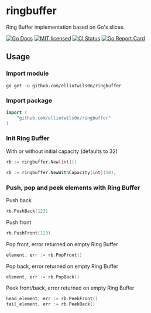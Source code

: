 # ringbuffer
Ring Buffer implementation based on Go's slices.

[![Go Docs][docs-badge]][docs-url]
[![MIT licensed][mit-badge]][mit-url]
[![CI Status][actions-badge]][actions-url]
[![Go Report Card][report-badge]][report-url]

[docs-badge]: https://godoc.org/github.com/elliotwils0n/ringbuffer?status.svg
[docs-url]: https://godoc.org/github.com/elliotwils0n/ringbuffer
[mit-badge]: https://img.shields.io/badge/license-MIT-blue.svg
[mit-url]: LICENSE
[actions-badge]: https://github.com/elliotwils0n/ringbuffer/workflows/CI/badge.svg
[actions-url]: https://github.com/elliotwils0n/ringbuffer/actions?query=workflow%3ACI+branch%3Amaster
[report-badge]: https://goreportcard.com/badge/github.com/elliotwils0n/ringbuffer
[report-url]: https://goreportcard.com/report/github.com/elliotwils0n/ringbuffer

## Usage

### Import module
```shell
go get -u github.com/elliotwils0n/ringbuffer
```

### Import package
```go
import (
    "github.com/elliotwils0n/ringbuffer"
)
```

### Init Ring Buffer
With or without initial capacity (defaults to 32)
```go
rb := ringbuffer.New[int]()
```
```go
rb := ringbuffer.NewWithCapacity[int](10);
```

### Push, pop and peek elements with Ring Buffer
Push back
```go
rb.PushBack(123)
```
Push front
```go
rb.PushFront(123)
```

Pop front, error returned on empty Ring Buffer
```go
element, err := rb.PopFront()
```
Pop back, error returned on empty Ring Buffer
```go
element, err := rb.PopBack()
```

Peek front/back, error returned on empty Ring Buffer
```go
head_element, err := rb.PeekFront()
tail_element, err := rb.PeekBack()
```
